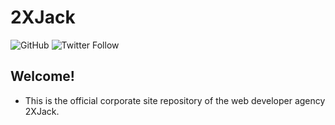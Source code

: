 # 2XJack
![GitHub](https://img.shields.io/github/license/YuichiNoami/2xjack)
![Twitter Follow](https://img.shields.io/twitter/follow/2xjack_tw?style=social)

## Welcome!

* This is the official corporate site repository of the web developer agency 2XJack.
